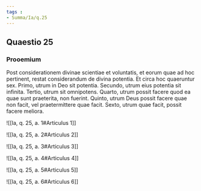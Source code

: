 ```yaml
---
tags : 
- Summa/Ia/q.25
---
```


## Quaestio 25

### Prooemium

Post considerationem divinae scientiae et voluntatis, et eorum quae ad hoc pertinent, restat considerandum de divina potentia. Et circa hoc quaeruntur sex. Primo, utrum in Deo sit potentia. Secundo, utrum eius potentia sit infinita. Tertio, utrum sit omnipotens. Quarto, utrum possit facere quod ea quae sunt praeterita, non fuerint. Quinto, utrum Deus possit facere quae non facit, vel praetermittere quae facit. Sexto, utrum quae facit, possit facere meliora.

![[Ia, q. 25, a. 1#Articulus 1]]

![[Ia, q. 25, a. 2#Articulus 2]]

![[Ia, q. 25, a. 3#Articulus 3]]

![[Ia, q. 25, a. 4#Articulus 4]]

![[Ia, q. 25, a. 5#Articulus 5]]

![[Ia, q. 25, a. 6#Articulus 6]]

